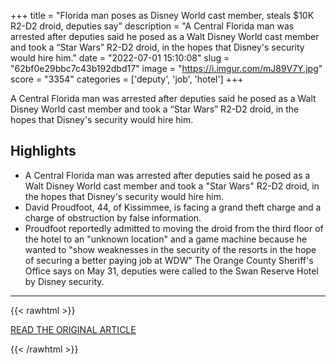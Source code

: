 +++
title = "Florida man poses as Disney World cast member, steals $10K R2-D2 droid, deputies say"
description = "A Central Florida man was arrested after deputies said he posed as a Walt Disney World cast member and took a “Star Wars” R2-D2 droid, in the hopes that Disney's security would hire him."
date = "2022-07-01 15:10:08"
slug = "62bf0e29bbc7c43b192dbd17"
image = "https://i.imgur.com/mJ89V7Y.jpg"
score = "3354"
categories = ['deputy', 'job', 'hotel']
+++

A Central Florida man was arrested after deputies said he posed as a Walt Disney World cast member and took a “Star Wars” R2-D2 droid, in the hopes that Disney's security would hire him.

## Highlights

- A Central Florida man was arrested after deputies said he posed as a Walt Disney World cast member and took a "Star Wars" R2-D2 droid, in the hopes that Disney's security would hire him.
- David Proudfoot, 44, of Kissimmee, is facing a grand theft charge and a charge of obstruction by false information.
- Proudfoot reportedly admitted to moving the droid from the third floor of the hotel to an "unknown location" and a game machine because he wanted to "show weaknesses in the security of the resorts in the hope of securing a better paying job at WDW" The Orange County Sheriff's Office says on May 31, deputies were called to the Swan Reserve Hotel by Disney security.

---

{{< rawhtml >}}
  <p class="article-category">
    <a target="_blank" href="https://www.fox35orlando.com/news/florida-man-poses-as-disney-world-cast-member-steals-10k-r2-d2-droid-deputies-say">READ THE ORIGINAL ARTICLE</a>
  </p>
{{< /rawhtml >}}
